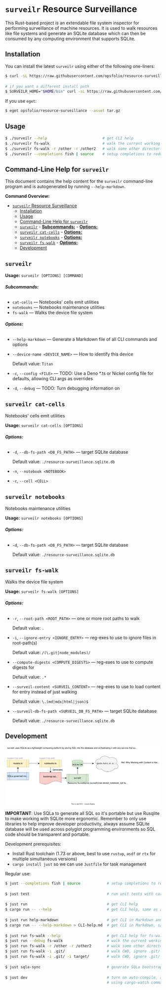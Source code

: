 # `surveilr` Resource Surveillance

This Rust-based project is an extendable file system inspector for performing
surveillance of machine resources. It is used to walk resources like file
systems and generate an SQLite database which can then be consumed by any
computing environment that supports SQLite.

## Installation

You can install the latest `surveilr` using either of the following one-liners:

```bash
$ curl -sL https://raw.githubusercontent.com/opsfolio/resource-surveillance/main/install.sh | sh

# if you want a different install path
$ SURVEILR_HOME="$HOME/bin" curl -sL https://raw.githubusercontent.com/opsfolio/resource-surveillance/main/install.sh | sh
```

If you use `eget`:

```bash
$ eget opsfolio/resource-surveillance --asset tar.gz
```

## Usage

```bash
$ ./surveilr --help                         # get CLI help
$ ./surveilr fs-walk                        # walk the current working directory (CWD) with debug messages
$ ./surveilr fs-walk -r /other -r /other2   # walk some other director(ies)
$ ./surveilr --completions fish | source    # setup completions to reduce typing
```

## Command-Line Help for `surveilr`

This document contains the help content for the `surveilr` command-line program
and is autogenerated by running `--help-markdown`.

**Command Overview:**

- [`surveilr` Resource Surveillance](#surveilr-resource-surveillance)
  - [Installation](#installation)
  - [Usage](#usage)
  - [Command-Line Help for `surveilr`](#command-line-help-for-surveilr)
  - [`surveilr`](#surveilr)
          - [**Subcommands:**](#subcommands)
          - [**Options:**](#options)
  - [`surveilr cat-cells`](#surveilr-cat-cells)
          - [**Options:**](#options-1)
  - [`surveilr notebooks`](#surveilr-notebooks)
          - [**Options:**](#options-2)
  - [`surveilr fs-walk`](#surveilr-fs-walk)
          - [**Options:**](#options-3)
  - [Development](#development)

## `surveilr`

**Usage:** `surveilr [OPTIONS] [COMMAND]`

###### **Subcommands:**

- `cat-cells` — Notebooks' cells emit utilities
- `notebooks` — Notebooks maintenance utilities
- `fs-walk` — Walks the device file system

###### **Options:**

- `--help-markdown` — Generate a Markdown file of all CLI commands and options
- `--device-name <DEVICE_NAME>` — How to identify this device

  Default value: `Titan`
- `-c`, `--config <FILE>` — TODO: Use a Deno *.ts or Nickel config file for
  defaults, allowing CLI args as overrides
- `-d`, `--debug` — TODO: Turn debugging information on

## `surveilr cat-cells`

Notebooks' cells emit utilities

**Usage:** `surveilr cat-cells [OPTIONS]`

###### **Options:**

- `-d`, `--db-fs-path <DB_FS_PATH>` — target SQLite database

  Default value: `./resource-surveillance.sqlite.db`
- `-n`, `--notebook <NOTEBOOK>`
- `-c`, `--cell <CELL>`

## `surveilr notebooks`

Notebooks maintenance utilities

**Usage:** `surveilr notebooks [OPTIONS]`

###### **Options:**

- `-d`, `--db-fs-path <DB_FS_PATH>` — target SQLite database

  Default value: `./resource-surveillance.sqlite.db`

## `surveilr fs-walk`

Walks the device file system

**Usage:** `surveilr fs-walk [OPTIONS]`

###### **Options:**

- `-r`, `--root-path <ROOT_PATH>` — one or more root paths to walk

  Default value: `.`
- `-i`, `--ignore-entry <IGNORE_ENTRY>` — reg-exes to use to ignore files in
  root-path(s)

  Default value: `/(\.git|node_modules)/`
- `--compute-digests <COMPUTE_DIGESTS>` — reg-exes to use to compute digests for

  Default value: `.*`
- `--surveil-content <SURVEIL_CONTENT>` — reg-exes to use to load content for
  entry instead of just walking

  Default value: `\.(md|mdx|html|json)$`
- `--surveil-db-fs-path <SURVEIL_DB_FS_PATH>` — target SQLite database

  Default value: `./resource-surveillance.sqlite.db`

## Development

![Architecture](architecture.drawio.svg)

**IMPORTANT**: Use SQLa to generate all SQL so it's portable but use Rusqlite to
make working with SQLite more ergonomic. Remember to only use libraries to help
improve developer productivity, always assume SQLite database will be used
across polyglot programming environments so SQL code should be transparent and
portable.

Development prerequisites:

- Install Rust toolchain (1.73 or above, best to use `rustup`, `asdf` or `rtx`
  for multiple simultaneous versions)
- `cargo install just` so we can use `Justfile` for task management

Regular use:

```bash
$ just --completions fish | source            # setup completions to reduce typing

$ just test                                   # run unit tests with cargo nextest

$ just run                                    # get CLI help
$ cargo run -- --help                         # get CLI help, same as above

$ just run help-markdown                      # get CLI in Markdown and update this README.md manually
$ cargo run -- --help-markdown > CLI-help.md  # get CLI in Markdown, same as above

$ just run fs-walk --help                     # get CLI help for fs-walk subcommand
$ just run --debug fs-walk                    # walk the current working directory (CWD) with debug messages
$ just run fs-walk -r /other -r /other2       # walk some other director(ies)
$ just run fs-walk -i .git/                   # walk CWD, ignore .git/ paths
$ just run fs-walk -i .git/ -i target/        # walk CWD, ignore .git/ and target/ paths

$ just sqla-sync                              # generate SQLa bootstrap and other SQL
                                             
$ just dev                                    # turn on auto-compile, auto-run during development
                                              # using cargo-watch command
```

